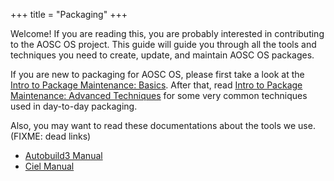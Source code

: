 +++
title = "Packaging"
+++

Welcome! If you are reading this, you are probably interested in contributing to the AOSC OS project. This guide will guide you through all the tools and techniques you need to create, update, and maintain AOSC OS packages.

If you are new to packaging for AOSC OS, please first take a look at the [Intro to Package Maintenance: Basics](@/developer/system/basics.md). After that, read [Intro to Package Maintenance: Advanced Techniques](@/developer/system/advanced-techniques.md) for some very common techniques used in day-to-day packaging.

Also, you may want to read these documentations about the tools we use. (FIXME: dead links)
- [Autobuild3 Manual](#)
- [Ciel Manual](#)
